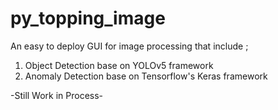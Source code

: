 # py_topping_image
An easy to deploy GUI for image processing that include ;
 1. Object Detection base on YOLOv5 framework
 2. Anomaly Detection base on Tensorflow's Keras framework

-Still Work in Process-